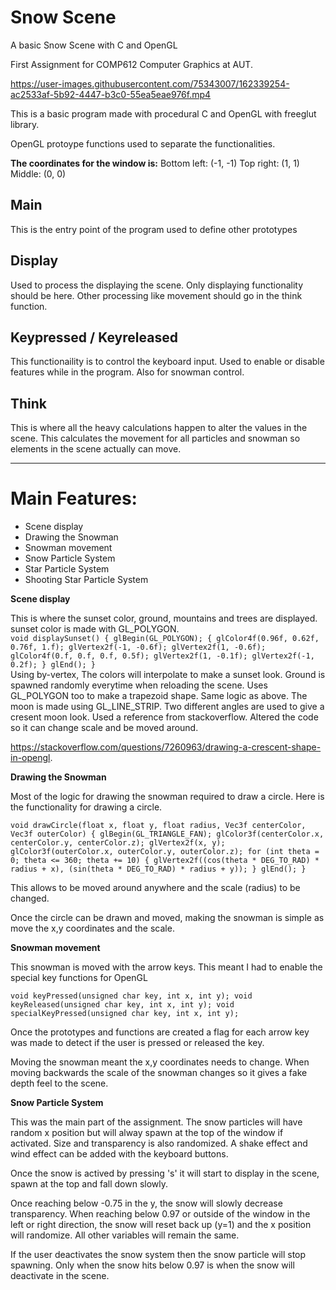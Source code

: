 # Snow Scene
A basic Snow Scene with C and OpenGL

First Assignment for COMP612 Computer Graphics at AUT.


https://user-images.githubusercontent.com/75343007/162339254-ac2533af-5b92-4447-b3c0-55ea5eae976f.mp4


This is a basic program made with procedural C and OpenGL with freeglut library.

OpenGL protoype functions used to separate the functionalities.

**The coordinates for the window is:**
Bottom left: (-1, -1)
Top right: (1, 1)
Middle: (0, 0)


## Main


This is the entry point of the program used to define other prototypes


## Display


Used to process the displaying the scene. Only displaying functionality should be here.
Other processing like movement should go in the think function.


## Keypressed / Keyreleased


This functionaility is to control the keyboard input. Used to enable or disable features while in the program. Also for snowman control.


## Think


This is where all the heavy calculations happen to alter the values in the scene.
This calculates the movement for all particles and snowman so elements in the scene actually can move.

---

# Main Features:
- Scene display
- Drawing the Snowman
- Snowman movement
- Snow Particle System
- Star Particle System
- Shooting Star Particle System


**Scene display**

This is where the sunset color, ground, mountains and trees are displayed. sunset color is made with GL_POLYGON.  
`
void displaySunset()
{
	glBegin(GL_POLYGON);
	{
		glColor4f(0.96f, 0.62f, 0.76f, 1.f);
		glVertex2f(-1, -0.6f);
		glVertex2f(1, -0.6f);
		glColor4f(0.f, 0.f, 0.f, 0.5f);
		glVertex2f(1, -0.1f);
		glVertex2f(-1, 0.2f);
	}
	glEnd();
}
`  
Using by-vertex, The colors will interpolate to make a sunset look.
Ground is spawned randomly everytime when reloading the scene. Uses GL_POLYGON too to make a trapezoid shape. Same logic as above.
The moon is made using GL_LINE_STRIP. Two different angles are used to give a cresent moon look.
Used a reference from stackoverflow. Altered the code so it can change scale and be moved around.  

https://stackoverflow.com/questions/7260963/drawing-a-crescent-shape-in-opengl.  


**Drawing the Snowman**

Most of the logic for drawing the snowman required to draw a circle. Here is the functionality for drawing a circle.

`
void drawCircle(float x, float y, float radius, Vec3f centerColor, Vec3f outerColor) {
	glBegin(GL_TRIANGLE_FAN);
	glColor3f(centerColor.x, centerColor.y, centerColor.z);
	glVertex2f(x, y);
	glColor3f(outerColor.x, outerColor.y, outerColor.z);
	for (int theta = 0; theta <= 360; theta += 10)
	{
		glVertex2f((cos(theta * DEG_TO_RAD) * radius + x), (sin(theta * DEG_TO_RAD) * radius + y));
	}
	glEnd();
}
`

This allows to be moved around anywhere and the scale (radius) to be changed.

Once the circle can be drawn and moved, making the snowman is simple as move the x,y coordinates and the scale.


**Snowman movement**

This snowman is moved with the arrow keys. This meant I had to enable the special key functions for OpenGL

`
void keyPressed(unsigned char key, int x, int y);
void keyReleased(unsigned char key, int x, int y);
void specialKeyPressed(unsigned char key, int x, int y);
`

Once the prototypes and functions are created a flag for each arrow key was made to detect if the user is pressed or released the key.

Moving the snowman meant the x,y coordinates needs to change. When moving backwards the scale of the snowman changes so it gives a fake depth feel to the scene.

**Snow Particle System**

This was the main part of the assignment. The snow particles will have random x position but will alway spawn at the top of the window if activated.
Size and transparency is also randomized.
A shake effect and wind effect can be added with the keyboard buttons.

Once the snow is actived by pressing 's' it will start to display in the scene, spawn at the top and fall down slowly.

Once reaching below -0.75 in the y, the snow will slowly decrease transparency. When reaching below 0.97 or outside of the window in the left or right direction, the snow will reset back up (y=1) and the x position will randomize. All other variables will remain the same.

If the user deactivates the snow system then the snow particle will stop spawning. Only when the snow hits below 0.97 is when the snow will deactivate in the scene.
